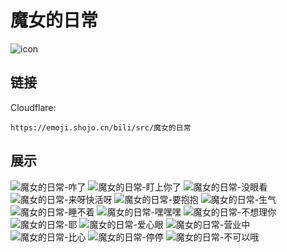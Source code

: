 # 魔女的日常
![icon](https://emoji.shojo.cn/bili/src/魔女的日常/icon.png)
## 链接
Cloudflare:
```
https://emoji.shojo.cn/bili/src/魔女的日常
```
## 展示
![魔女的日常-咋了](https://emoji.shojo.cn/bili/src/魔女的日常/魔女的日常-咋了.png)
![魔女的日常-盯上你了](https://emoji.shojo.cn/bili/src/魔女的日常/魔女的日常-盯上你了.png)
![魔女的日常-没眼看](https://emoji.shojo.cn/bili/src/魔女的日常/魔女的日常-没眼看.png)
![魔女的日常-来呀快活呀](https://emoji.shojo.cn/bili/src/魔女的日常/魔女的日常-来呀快活呀.png)
![魔女的日常-要抱抱](https://emoji.shojo.cn/bili/src/魔女的日常/魔女的日常-要抱抱.png)
![魔女的日常-生气](https://emoji.shojo.cn/bili/src/魔女的日常/魔女的日常-生气.png)
![魔女的日常-睡不着](https://emoji.shojo.cn/bili/src/魔女的日常/魔女的日常-睡不着.png)
![魔女的日常-嘿嘿嘿](https://emoji.shojo.cn/bili/src/魔女的日常/魔女的日常-嘿嘿嘿.png)
![魔女的日常-不想理你](https://emoji.shojo.cn/bili/src/魔女的日常/魔女的日常-不想理你.png)
![魔女的日常-耶](https://emoji.shojo.cn/bili/src/魔女的日常/魔女的日常-耶.png)
![魔女的日常-爱心眼](https://emoji.shojo.cn/bili/src/魔女的日常/魔女的日常-爱心眼.png)
![魔女的日常-营业中](https://emoji.shojo.cn/bili/src/魔女的日常/魔女的日常-营业中.png)
![魔女的日常-比心](https://emoji.shojo.cn/bili/src/魔女的日常/魔女的日常-比心.png)
![魔女的日常-停停](https://emoji.shojo.cn/bili/src/魔女的日常/魔女的日常-停停.png)
![魔女的日常-不可以哦](https://emoji.shojo.cn/bili/src/魔女的日常/魔女的日常-不可以哦.png)
